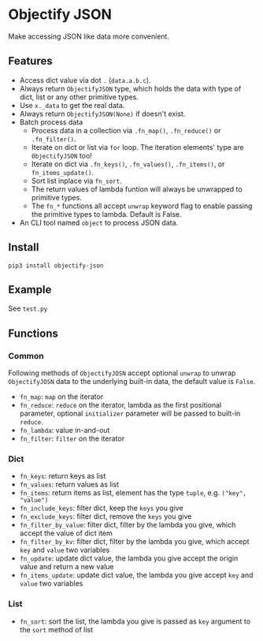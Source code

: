 # Objectify JSON

Make accessing JSON like data more convenient.

## Features

* Access dict value via dot `.` (`data.a.b.c`).
* Always return `ObjectifyJSON` type, which holds the data with type of dict, list or any other primitive types.
* Use `x._data` to get the real data.
* Always return `ObjectifyJSON(None)` if doesn't exist.
* Batch process data
    * Process data in a collection via `.fn_map()`, `.fn_reduce()` or `.fn_filter()`.
    * Iterate on dict or list via `for` loop. The iteration elements' type are `ObjectifyJSON` too!
    * Iterate on dict via `.fn_keys()`, `.fn_values()`, `.fn_items()`, or `fn_items_update()`.
    * Sort list inplace via `fn_sort`.
    * The return values of lambda funtion will always be unwrapped to primitive types.
    * The `fn_*` functions all accept `unwrap` keyword flag to enable passing the primitive types to lambda. Default is False.
* An CLI tool named `object` to process JSON data.

## Install

```
pip3 install objectify-json
```

## Example

See `test.py`

## Functions
### Common

Following methods of `ObjectifyJOSN` accept optional `unwrap` to unwrap `ObjectifyJOSN` data to the underlying built-in data, the default value is `False`.

* `fn_map`: `map` on the iterator
* `fn_reduce`: `reduce` on the iterator, lambda as the first positional parameter, optional `initializer` parameter will be passed to built-in `reduce`.
* `fn_lambda`: value in-and-out
* `fn_filter`: `filter` on the iterator

### Dict

* `fn_keys`: return keys as list
* `fn_values`: return values as list
* `fn_items`: return items as list, element has the type `tuple`, e.g. `("key", "value")`
* `fn_include_keys`: filter dict, keep the `keys` you give
* `fn_exclude_keys`: filter dict, remove the `keys` you give
* `fn_filter_by_value`: filter dict, filter by the lambda you give, which accept the value of dict item
* `fn_filter_by_kv`: filter dict, filter by the lambda you give, which accept `key` and `value` two variables
* `fn_update`: update dict value, the lambda you give accept the origin value and return a new value
* `fn_items_update`: update dict value, the lambda you give accept `key` and `value` two variables


### List

* `fn_sort`: sort the list, the lambda you give is passed as `key` argument to the `sort` method of list
